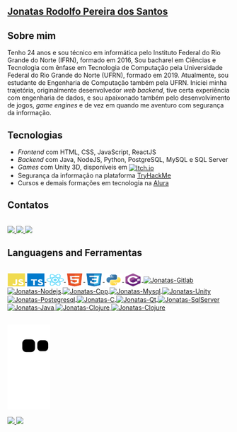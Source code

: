 ## <a href="https://www.linkedin.com/in/jonatas-rodolfo-santos/"> Jonatas Rodolfo Pereira dos Santos </a>
 
## Sobre mim
Tenho 24 anos e sou técnico em informática pelo Instituto Federal do Rio Grande do Norte (IFRN), formado em 2016, Sou bacharel em Ciências e Tecnologia com ênfase em Tecnologia de Computação pela Universidade Federal do Rio Grande do Norte (UFRN), formado em 2019. Atualmente, sou estudante de Engenharia de Computação também pela UFRN. 
Iniciei minha trajetória, originalmente desenvolvedor <i>web backend</i>, tive certa experiência com engenharia de dados, e sou apaixonado também pelo desenvolvimento de jogos, <i>game engines</i> e de vez em quando me aventuro com segurança da informação.

## Tecnologias
- <i>Frontend</i> com HTML, CSS, JavaScript, ReactJS
- <i>Backend</i> com Java, NodeJS, Python, PostgreSQL, MySQL e SQL Server
- <i>Games</i> com Unity 3D, disponíveis em <a href="https://rodolfostark.itch.io/"><img align="center" alt="Itch.io" src="https://img.shields.io/badge/Itch-%23FF0B34.svg?style=flat&logo=Itch.io&logoColor=white"/></a>
- Segurança da informação na plataforma <a href="https://tryhackme.com/p/rodolfostark">TryHackMe</a>
- Cursos e demais formações em tecnologia na <a href="https://cursos.alura.com.br/user/rodolfojonatas">Alura</a>

## Contatos
<div style="display: inline_block"><br>
 <a href="https://www.linkedin.com/in/jonatas-rodolfo-santos/">
  <img src="https://img.shields.io/badge/LinkedIn-0077B5?style=for-the-badge&logo=linkedin&logoColor=white" target="_blank">
 </a>
 <a href="https://medium.com/@jonatas.santos.700">
  <img src="https://img.shields.io/badge/Medium-12100E?style=for-the-badge&logo=medium&logoColor=white" target="_blank">
 </a>
 <a href="mailto:rodolfojonatas@live.com">
  <img src="https://img.shields.io/badge/Microsoft_Outlook-0078D4?style=for-the-badge&logo=microsoft-outlook&logoColor=white" target="_blank">
 </a>
</div>

## Languagens and Ferramentas

<div style="display: inline_block"><br>
  <a href="https://github.com/rodolfostark">
  <img align="center" alt="Jonatas-Js" height="30" width="40" src="https://raw.githubusercontent.com/devicons/devicon/master/icons/javascript/javascript-plain.svg" target="_blank">
  <img align="center" alt="Jonatas-Ts" height="30" width="40" src="https://raw.githubusercontent.com/devicons/devicon/master/icons/typescript/typescript-plain.svg" target="_blank">
  <img align="center" alt="Jonatas-React" height="30" width="40" src="https://raw.githubusercontent.com/devicons/devicon/master/icons/react/react-original.svg" target="_blank">
  <img align="center" alt="Jonatas-HTML" height="30" width="40" src="https://raw.githubusercontent.com/devicons/devicon/master/icons/html5/html5-original.svg" target="_blank">
  <img align="center" alt="Jonatas-CSS" height="30" width="40" src="https://raw.githubusercontent.com/devicons/devicon/master/icons/css3/css3-original.svg" target="_blank">
  <img align="center" alt="Jonatas-Python" height="30" width="40" src="https://raw.githubusercontent.com/devicons/devicon/master/icons/python/python-original.svg" target="_blank">
  <img align="center" alt="Jonatas-Csharp" height="30" width="40" src="https://raw.githubusercontent.com/devicons/devicon/master/icons/csharp/csharp-original.svg" target="_blank">
  <img align="center" alt="Jonatas-Gitlab" height="30" width="40" src="https://cdn.jsdelivr.net/gh/devicons/devicon/icons/gitlab/gitlab-plain.svg" target="_blank">
  <img align="center" alt="Jonatas-Nodejs" height="30" width="40" src="https://cdn.jsdelivr.net/gh/devicons/devicon/icons/nodejs/nodejs-original.svg" target="_blank">
  <img align="center" alt="Jonatas-Cpp" height="30" width="40" src="https://cdn.jsdelivr.net/gh/devicons/devicon/icons/cplusplus/cplusplus-original.svg" target="_blank">
  <img align="center" alt="Jonatas-Mysql" height="30" width="40" src="https://cdn.jsdelivr.net/gh/devicons/devicon/icons/mysql/mysql-original.svg" target="_blank">
  <img align="center" alt="Jonatas-Unity" height="30" width="40" src="https://cdn.jsdelivr.net/gh/devicons/devicon/icons/unity/unity-original.svg" target="_blank">
  <img align="center" alt="Jonatas-Postegresql" height="30" width="40" src="https://cdn.jsdelivr.net/gh/devicons/devicon/icons/postgresql/postgresql-original.svg" target="_blank">
 <img align="center" alt="Jonatas-C" height="30" width="40" src="https://cdn.jsdelivr.net/gh/devicons/devicon/icons/c/c-original.svg" target="_blank">
 <img align="center" alt="Jonatas-Qt" height="30" width="40" src="https://cdn.jsdelivr.net/gh/devicons/devicon/icons/qt/qt-original.svg" target="_blank">
 <img align="center" alt="Jonatas-SqlServer" height="30" width="40" src="https://cdn.jsdelivr.net/gh/devicons/devicon/icons/microsoftsqlserver/microsoftsqlserver-plain.svg" target="_blank">
 <img align="center" alt="Jonatas-Java" height="30" width="40" src="https://cdn.jsdelivr.net/gh/devicons/devicon/icons/java/java-original.svg" target="_blank">
 <img align="center" alt="Jonatas-Clojure" height="30" width="40" src="https://cdn.jsdelivr.net/gh/devicons/devicon/icons/clojure/clojure-original.svg" target="_blank">
 <img align="center" alt="Jonatas-Clojure" height="30" width="40" src="https://cdn.jsdelivr.net/gh/devicons/devicon/icons/jupyter/jupyter-original-wordmark.svg" target="_blank">
</div>

##
<div>
  <a href="https://github.com/rodolfostark">
   
  ![Snake animation](https://github.com/rodolfostark/rodolfostark/blob/output/github-contribution-grid-snake.svg) 
   
  <img height="180em" src="https://github-readme-stats.vercel.app/api?username=rodolfostark&show_icons=true&theme=dracula&include_all_commits=true&count_private=true"/>
  <img height="180em" src="https://github-readme-stats.vercel.app/api/top-langs/?username=rodolfostark&layout=compact&langs_count=7&theme=dracula"/>
</div> 
